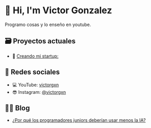 # 👋 Hi, I'm Victor Gonzalez  
Programo cosas y lo enseño en youtube.

## 🗃️ Proyectos actuales  
- 🚀 [Creando mi startup:](https://victorgxn.com/startup)

## 📢 Redes sociales  
- 💻 YouTube: [victorgxn](https://www.youtube.com/@victorgxn)  
- 😎 Instagram: [@victorgxn](https://www.instagram.com/victorgxn)  

## ✍🏼 Blog  
- [¿Por qué los programadores juniors deberían usar menos la IA?](https://victorgxn.com/blog/ia-programadores-juniors)  
